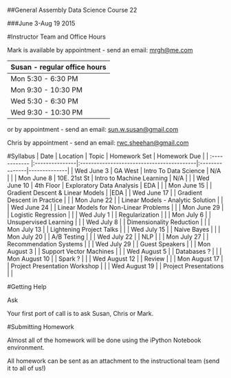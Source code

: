 ##General Assembly Data Science Course 22 

###June 3-Aug 19 2015

#Instructor Team and Office Hours

Mark is available by appointment - send an email: mrgh@me.com



|  Susan - regular office hours | 
| :------------ |
| Mon  5:30 - 6:30 PM    | 
| Mon  9:30 - 10:30 PM    | 
| Wed  5:30 - 6:30 PM   | 
| Wed 9:30 - 10:30 PM   |     


or by appointment - send an email: sun.w.susan@gmail.com

Chris by appointment - send an email: rwc.sheehan@gmail.com

#Syllabus
| Date          | Location       | Topic                                     | Homework Set   | Homework Due |
| :------------ |:---------------|:------------------------------------------|:---------------|--------------|
| Wed June 3    | GA West        | Intro To Data Science                     | N/A            |              |
| Mon June 8    | 10E. 21st St   | Intro to Machine Learning                 | N/A            |              |
| Wed June 10   | 4th Floor      | Exploratory Data Analysis                 | EDA            |              |
| Mon June 15   |                | Gradient Descent & Linear Models          |                |EDA           |
| Wed June 17   |                | Gradient Descent in Practice              |                |
| Mon June 22   |                | Linear Models - Analytic Solution         |                |
| Wed June 24   |                | Linear Models for Non-Linear Problems                       |                |
| Mon June 29   |                | Logistic Regression                            |                |
| Wed July 1    |                | Regularization                     |                |
| Mon July 6    |                | Unsupervised Learning       |                |
| Wed July 8    |                | Dimensionality Reduction       |                |
| Mon July 13   |                | Lightening Project Talks                    |                |
| Wed July 15   |                | Naive Bayes                    |                |
| Mon July 20   |                | A/B Testing                           |                |
| Wed July 22   |                | NLP          |                |
| Mon July 27   |                |  Recommendation Systems                |                |
| Wed July 29   |                |  Guest Speakers       |                |
| Mon August 3  |                | Support Vector Machines    |                |
| Wed August 5  |                | Databases                ?     |                |
| Mon August 10 |                | Spark                    ?     |                |
| Wed August 12 |                | Review                         |                |
| Mon August 17 |                | Project Presentation Workshop  |                |
| Wed August 19 |                | Project Presentations          |                |


#Getting Help

Ask

Your first port of call is to ask Susan, Chris or Mark.

#Submitting Homework

Almost all of the homework will be done using the iPython Notebook environment. 

All homework can be sent as an attachment to the instructional team (send it to all of us!)
